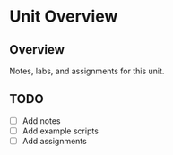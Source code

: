 # Unit Overview

## Overview
Notes, labs, and assignments for this unit.

## TODO
- [ ] Add notes
- [ ] Add example scripts
- [ ] Add assignments
